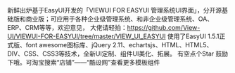 新鲜出炉基于EasyUI开发的「VIEWUI FOR EASYUI 管理系统UI界面」，分开源基础版和商业版；可应用于各种企业级管理系统、和非企业级管理系统、OA、ERP、CRM等等，欢迎意见， 大佬请轻拍：https://github.com/View-UI/VIEWUI-FOR-EASYUI/tree/master/VIEW_UI_EASYUI
 使用了EasyUI 1.5.1正式版、font awesome图标库、jQuery 2.11、echartsjs、HTML、HTML5、DIV、CSS、CSS3等技术，全新UI定制、组件UI美化、拓展。 有空点个Star 鼓励下哦。可淘宝搜索“店铺”——“酷设网”查看更多模板组件
